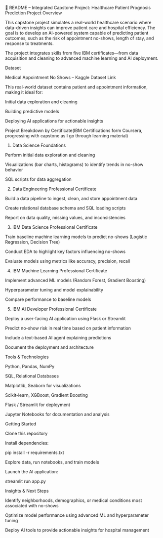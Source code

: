 📄 README – Integrated Capstone Project: Healthcare Patient Prognosis Prediction
Project Overview

This capstone project simulates a real-world healthcare scenario where data-driven insights can improve patient care and hospital efficiency. The goal is to develop an AI-powered system capable of predicting patient outcomes, such as the risk of appointment no-shows, length of stay, and response to treatments.

The project integrates skills from five IBM certificates—from data acquisition and cleaning to advanced machine learning and AI deployment.

Dataset

Medical Appointment No Shows – Kaggle Dataset Link

This real-world dataset contains patient and appointment information, making it ideal for:

Initial data exploration and cleaning

Building predictive models

Deploying AI applications for actionable insights

Project Breakdown by Certificate(IBM Certifications form Coursera, progressing with capstone as I go through learning material)
1. Data Science Foundations

Perform initial data exploration and cleaning

Visualizations (bar charts, histograms) to identify trends in no-show behavior

SQL scripts for data aggregation

2. Data Engineering Professional Certificate

Build a data pipeline to ingest, clean, and store appointment data

Create relational database schema and SQL loading scripts

Report on data quality, missing values, and inconsistencies

3. IBM Data Science Professional Certificate

Train baseline machine learning models to predict no-shows (Logistic Regression, Decision Tree)

Conduct EDA to highlight key factors influencing no-shows

Evaluate models using metrics like accuracy, precision, recall

4. IBM Machine Learning Professional Certificate

Implement advanced ML models (Random Forest, Gradient Boosting)

Hyperparameter tuning and model explainability

Compare performance to baseline models

5. IBM AI Developer Professional Certificate

Deploy a user-facing AI application using Flask or Streamlit

Predict no-show risk in real time based on patient information

Include a text-based AI agent explaining predictions

Document the deployment and architecture

Tools & Technologies

Python, Pandas, NumPy

SQL, Relational Databases

Matplotlib, Seaborn for visualizations

Scikit-learn, XGBoost, Gradient Boosting

Flask / Streamlit for deployment

Jupyter Notebooks for documentation and analysis

Getting Started

Clone this repository

Install dependencies:

pip install -r requirements.txt


Explore data, run notebooks, and train models

Launch the AI application:

streamlit run app.py

Insights & Next Steps

Identify neighborhoods, demographics, or medical conditions most associated with no-shows

Optimize model performance using advanced ML and hyperparameter tuning

Deploy AI tools to provide actionable insights for hospital management
